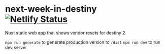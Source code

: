 # next-week-in-destiny [![Netlify Status](https://api.netlify.com/api/v1/badges/8db9cd70-c4a7-4208-bc0a-f4b1d8a63eae/deploy-status)](https://app.netlify.com/sites/next-week-in-destiny/deploys)
Nuxt static web app that shows vendor resets for destiny 2

```npm run generate``` to generate production version to ```/dist```
```npm run dev``` to run dev server